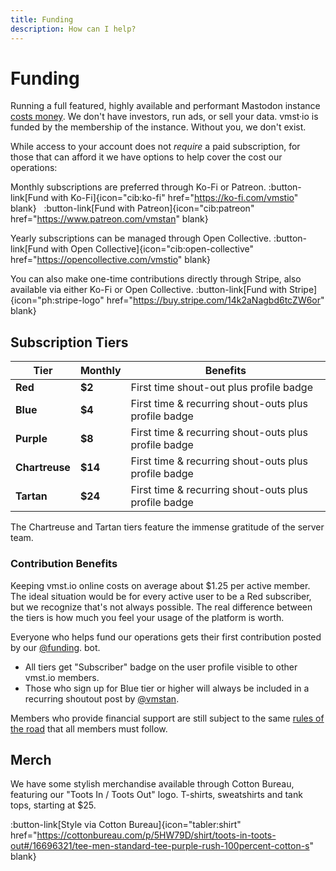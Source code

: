```yaml
---
title: Funding
description: How can I help?
---
```


# Funding

Running a full featured, highly available and performant Mastodon instance [costs money](/funding/costs). We don't have investors, run ads, or sell your data.
vmst·io is funded by the membership of the instance.
Without you, we don't exist.

While access to your account does not _require_ a paid subscription, for those that can afford it we have options to help cover the cost our operations:

Monthly subscriptions are preferred through Ko-Fi or Patreon.
:button-link[Fund with Ko-Fi]{icon="cib:ko-fi" href="https://ko-fi.com/vmstio" blank}
&nbsp;
:button-link[Fund with Patreon]{icon="cib:patreon" href="https://www.patreon.com/vmstan" blank}

Yearly subscriptions can be managed through Open Collective.
:button-link[Fund with Open Collective]{icon="cib:open-collective" href="https://opencollective.com/vmstio" blank}

You can also make one-time contributions directly through Stripe, also available via either Ko-Fi or Open Collective.
:button-link[Fund with Stripe]{icon="ph:stripe-logo" href="https://buy.stripe.com/14k2aNagbd6tcZW6or" blank}

## Subscription Tiers

| **Tier**       | **Monthly**     | **Benefits** |
|----------------|-----------------|---|
| **Red**        | **$2**          | First time shout-out plus profile badge |
| **Blue**       | **$4**          | First time & recurring shout-outs plus profile badge |
| **Purple**     | **$8**          | First time & recurring shout-outs plus profile badge |
| **Chartreuse** | **$14**         | First time & recurring shout-outs plus profile badge |
| **Tartan**     | **$24**         | First time & recurring shout-outs plus profile badge |

The Chartreuse and Tartan tiers feature the immense gratitude of the server team.

### Contribution Benefits

Keeping vmst.io online costs on average about $1.25 per active member.
The ideal situation would be for every active user to be a Red subscriber, but we recognize that's not always possible.
The real difference between the tiers is how much you feel your usage of the platform is worth.

Everyone who helps fund our operations gets their first contribution posted by our <a rel="me" href="https://vmst.io/@funding">@funding</a>. bot.

* All tiers get "Subscriber" badge on the user profile visible to other vmst.io members.
* Those who sign up for Blue tier or higher will always be included in a recurring shoutout post by <a rel="me" href="https://vmst.io/@vmstan">@vmstan</a>.

Members who provide financial support are still subject to the same [rules of the road](/rules) that all members must follow.

## Merch

We have some stylish merchandise available through Cotton Bureau, featuring our "Toots In / Toots Out" logo.
T-shirts, sweatshirts and tank tops, starting at $25.

:button-link[Style via Cotton Bureau]{icon="tabler:shirt" href="https://cottonbureau.com/p/5HW79D/shirt/toots-in-toots-out#/16696321/tee-men-standard-tee-purple-rush-100percent-cotton-s" blank}
